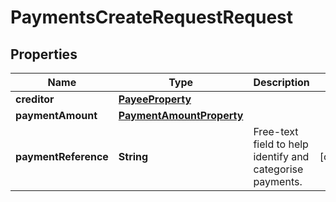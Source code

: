 

# PaymentsCreateRequestRequest


## Properties

| Name | Type | Description | Notes |
|------------ | ------------- | ------------- | -------------|
|**creditor** | [**PayeeProperty**](PayeeProperty.md) |  |  |
|**paymentAmount** | [**PaymentAmountProperty**](PaymentAmountProperty.md) |  |  |
|**paymentReference** | **String** | Free-text field to help identify and categorise payments. |  [optional] |



